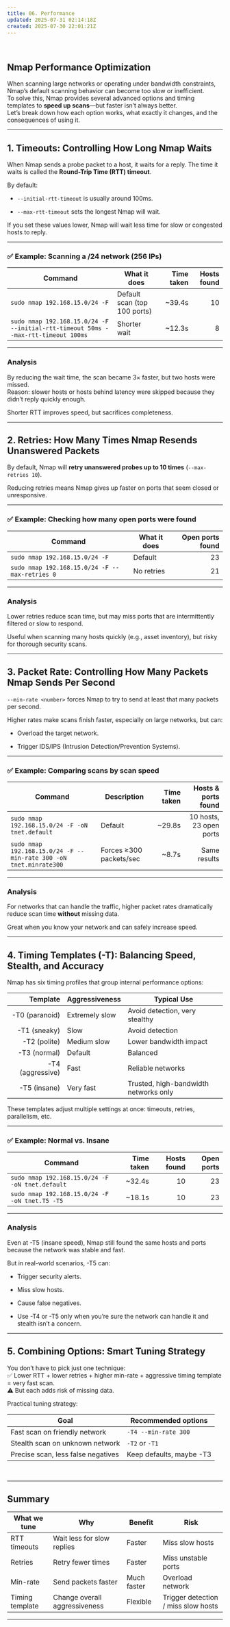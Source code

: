 ```yaml
---
title: 06. Performance
updated: 2025-07-31 02:14:18Z
created: 2025-07-30 22:01:21Z
---
```


&nbsp;

## **Nmap Performance Optimization**

When scanning large networks or operating under bandwidth constraints, Nmap’s default scanning behavior can become too slow or inefficient.  
To solve this, Nmap provides several advanced options and timing templates to **speed up scans**—but faster isn’t always better.  
Let’s break down how each option works, what exactly it changes, and the consequences of using it.

* * *

## **1\. Timeouts: Controlling How Long Nmap Waits**

When Nmap sends a probe packet to a host, it waits for a reply. The time it waits is called the **Round-Trip Time (RTT) timeout**.

By default:

- `--initial-rtt-timeout` is usually around 100ms.
    
- `--max-rtt-timeout` sets the longest Nmap will wait.
    

If you set these values lower, Nmap will wait less time for slow or congested hosts to reply.

* * *

### ✅ **Example: Scanning a /24 network (256 IPs)**

| Command | What it does | Time taken | Hosts found |
| --- | --- | ---: | ---: |
| `sudo nmap 192.168.15.0/24 -F` | Default scan (top 100 ports) | ~39.4s | 10  |
| `sudo nmap 192.168.15.0/24 -F --initial-rtt-timeout 50ms --max-rtt-timeout 100ms` | Shorter wait | ~12.3s | 8   |

* * *

### **Analysis**

By reducing the wait time, the scan became 3× faster, but two hosts were missed.  
Reason: slower hosts or hosts behind latency were skipped because they didn’t reply quickly enough.

Shorter RTT improves speed, but sacrifices completeness.

* * *

## **2\. Retries: How Many Times Nmap Resends Unanswered Packets**

By default, Nmap will **retry unanswered probes up to 10 times** (`--max-retries 10`).

Reducing retries means Nmap gives up faster on ports that seem closed or unresponsive.

* * *

### ✅ **Example: Checking how many open ports were found**

| Command | What it does | Open ports found |
| --- | --- | ---: |
| `sudo nmap 192.168.15.0/24 -F` | Default | 23  |
| `sudo nmap 192.168.15.0/24 -F --max-retries 0` | No retries | 21  |

* * *

### **Analysis**

Lower retries reduce scan time, but may miss ports that are intermittently filtered or slow to respond.

Useful when scanning many hosts quickly (e.g., asset inventory), but risky for thorough security scans.

* * *

## **3\. Packet Rate: Controlling How Many Packets Nmap Sends Per Second**

`--min-rate <number>` forces Nmap to try to send at least that many packets per second.

Higher rates make scans finish faster, especially on large networks, but can:

- Overload the target network.
    
- Trigger IDS/IPS (Intrusion Detection/Prevention Systems).
    

* * *

### ✅ **Example: Comparing scans by scan speed**

| Command | Description | Time taken | Hosts & ports found |
| --- | --- | ---: | ---: |
| `sudo nmap 192.168.15.0/24 -F -oN tnet.default` | Default | ~29.8s | 10 hosts, 23 open ports |
| `sudo nmap 192.168.15.0/24 -F --min-rate 300 -oN tnet.minrate300` | Forces ≥300 packets/sec | ~8.7s | Same results |

* * *

### **Analysis**

For networks that can handle the traffic, higher packet rates dramatically reduce scan time **without** missing data.

Great when you know your network and can safely increase speed.

* * *

## **4\. Timing Templates (-T): Balancing Speed, Stealth, and Accuracy**

Nmap has six timing profiles that group internal performance options:

| Template | Aggressiveness | Typical Use |
| ---: | --- | --- |
| \-T0 (paranoid) | Extremely slow | Avoid detection, very stealthy |
| \-T1 (sneaky) | Slow | Avoid detection |
| \-T2 (polite) | Medium slow | Lower bandwidth impact |
| \-T3 (normal) | Default | Balanced |
| \-T4 (aggressive) | Fast | Reliable networks |
| \-T5 (insane) | Very fast | Trusted, high-bandwidth networks only |

These templates adjust multiple settings at once: timeouts, retries, parallelism, etc.

* * *

### ✅ **Example: Normal vs. Insane**

| Command | Time taken | Hosts found | Open ports |
| --- | ---: | ---: | ---: |
| `sudo nmap 192.168.15.0/24 -F -oN tnet.default` | ~32.4s | 10  | 23  |
| `sudo nmap 192.168.15.0/24 -F -oN tnet.T5 -T5` | ~18.1s | 10  | 23  |

* * *

### **Analysis**

Even at -T5 (insane speed), Nmap still found the same hosts and ports because the network was stable and fast.

But in real-world scenarios, -T5 can:

- Trigger security alerts.
    
- Miss slow hosts.
    
- Cause false negatives.
    
- Use -T4 or -T5 only when you’re sure the network can handle it and stealth isn’t a concern.
    

* * *

## **5\. Combining Options: Smart Tuning Strategy**

You don’t have to pick just one technique:  
✅ Lower RTT + lower retries + higher min-rate + aggressive timing template = very fast scan.  
⚠️ But each adds risk of missing data.

Practical tuning strategy:

| Goal | Recommended options |
| --- | --- |
| Fast scan on friendly network | `-T4 --min-rate 300` |
| Stealth scan on unknown network | `-T2` or `-T1` |
| Precise scan, less false negatives | Keep defaults, maybe -T3 |

&nbsp;

* * *

## **Summary** 

| What we tune | Why | Benefit | Risk |
| --- | --- | --- | --- |
| RTT timeouts | Wait less for slow replies | Faster | Miss slow hosts |
| Retries | Retry fewer times | Faster | Miss unstable ports |
| Min-rate | Send packets faster | Much faster | Overload network |
| Timing template | Change overall aggressiveness | Flexible | Trigger detection / miss slow hosts |

* * *

&nbsp;